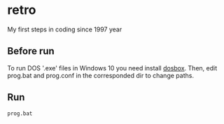 # retro
My first steps in coding since 1997 year

## Before run

To run DOS '.exe' files in Windows 10 you need install [dosbox](https://www.dosbox.com/).
Then, edit prog.bat and prog.conf in the corresponded dir to change paths.

## Run

```
prog.bat
```

